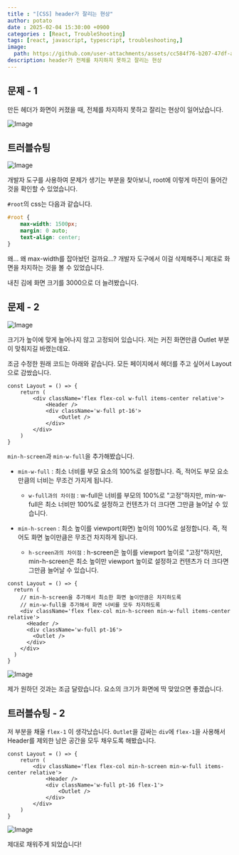 ```yaml
---
title : "[CSS] header가 잘리는 현상"
author: potato
date : 2025-02-04 15:30:00 +0900
categories : [React, TroubleShooting]
tags: [react, javascript, typescript, troubleshooting,]
image:
  path: https://github.com/user-attachments/assets/cc584f76-b207-47df-aae1-9605a42af368
description: header가 전체를 차지하지 못하고 잘리는 현상
---
```


## 문제 - 1
만든 헤더가 화면이 커졌을 때, 전체를 차지하지 못하고 잘리는 현상이 일어났습니다.

![Image](https://github.com/user-attachments/assets/e7c2d9cc-1d7e-4ffd-9de3-9c159c3a4e55)


## 트러블슈팅

![Image](https://github.com/user-attachments/assets/a79e41a8-2c09-4ecd-b07b-7baf7cb0175c)

개발자 도구를 사용하여 문제가 생기는 부분을 찾아보니, root에 이렇게 마진이 들어간 것을 확인할 수 있었습니다.

`#root`의 css는 다음과 같습니다.
```css
#root {
	max-width: 1500px;
	margin: 0 auto;
	text-align: center;
}
```

왜... 왜 max-width를 잡아놨던 걸까요...? 개발자 도구에서 이걸 삭제해주니 제대로 화면을 차지하는 것을 볼 수 있었습니다.

내친 김에 화면 크기를 3000으로 더 늘려봤습니다.

## 문제 - 2

![Image](https://github.com/user-attachments/assets/6c90a46d-1c00-4149-9789-5cf90e5a3e88)

크기가 높이에 맞게 늘어나지 않고 고정되어 있습니다. 저는 커진 화면만큼 Outlet 부분이 맞춰지길 바랬는데요.

조금 수정한 원래 코드는 아래와 같습니다. 모든 페이지에서 헤더를 주고 싶어서 Layout으로 감쌌습니다.

```tsx
const Layout = () => {
	return (
		<div className='flex flex-col w-full items-center relative'>
			<Header />
			<div className='w-full pt-16'>
				<Outlet />
			</div>
		</div>
	)
}
```

`min-h-screen`과 `min-w-full`을 추가해봤습니다.

- `min-w-full` : 최소 너비를 부모 요소의 100%로 설정합니다. 즉, 적어도 부모 요소만큼의 너비는 무조건 가지게 됩니다.

  - `w-full과의 차이점` : w-full은 너비를 부모의 100%로 "고정"하지만, min-w-full은 최소 너비만 100%로 설정하고 컨텐츠가 더 크다면 그만큼 늘어날 수 있습니다.


- `min-h-screen` : 최소 높이를 viewport(화면) 높이의 100%로 설정합니다. 즉, 적어도 화면 높이만큼은 무조건 차지하게 됩니다.

  - `h-screen과의 차이점` : h-screen은 높이를 viewport 높이로 "고정"하지만, min-h-screen은 최소 높이만 viewport 높이로 설정하고 컨텐츠가 더 크다면 그만큼 늘어날 수 있습니다.

```tsx
const Layout = () => {
  return (
    // min-h-screen을 추가해서 최소한 화면 높이만큼은 차지하도록
    // min-w-full을 추가해서 화면 너비를 모두 차지하도록
    <div className='flex flex-col min-h-screen min-w-full items-center relative'>
      <Header />
      <div className='w-full pt-16'>
        <Outlet />
      </div>
    </div>
  )
}
```

![Image](https://github.com/user-attachments/assets/31347e20-f9fe-43ba-8db9-da71873c7b39)

제가 원하던 것과는 조금 달랐습니다. 요소의 크기가 화면에 딱 맞았으면 좋겠습니다.

## 트러블슈팅 - 2
저 부분을 채울 `flex-1` 이 생각났습니다. `Outlet`을 감싸는 `div`에 `flex-1`을 사용해서 Header를 제외한 남은 공간을 모두 채우도록 해봤습니다.

```tsx
const Layout = () => {
	return (
		<div className='flex flex-col min-h-screen min-w-full items-center relative'>
			<Header />
			<div className='w-full pt-16 flex-1'>
				<Outlet />
			</div>
		</div>
	)
}
```

![Image](https://github.com/user-attachments/assets/8354445d-d074-40b4-9590-54f07286e86d)

제대로 채워주게 되었습니다!
